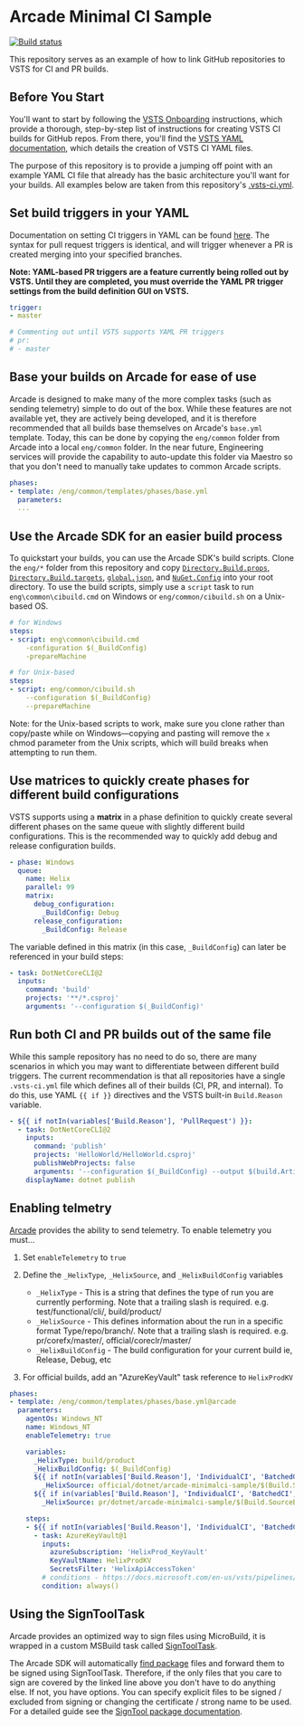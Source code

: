 # Arcade Minimal CI Sample

 [![Build status](https://dotnet.visualstudio.com/9ee6d478-d288-47f7-aacc-f6e6d082ae6d/_apis/build/status/116?branchName=master)](https://dotnet.visualstudio.com/public/_build/latest?definitionId=116&branch=master)

This repository serves as an example of how to link GitHub repositories to VSTS for CI and PR builds.

## Before You Start

You'll want to start by following the [VSTS Onboarding](https://github.com/dotnet/arcade/blob/master/Documentation/VSTS/VSTSOnboarding.md) instructions, which provide a thorough, step-by-step list of instructions for creating VSTS CI builds for GitHub repos. From there, you'll find the [VSTS YAML documentation](https://github.com/Microsoft/vsts-agent/blob/master/docs/preview/yamlgettingstarted.md), which details the creation of VSTS CI YAML files.

The purpose of this repository is to provide a jumping off point with an example YAML CI file that already has the basic architecture you'll want for your builds. All examples below are taken from this repository's [.vsts-ci.yml](.vsts-ci.yml).

## Set build triggers in your YAML

Documentation on setting CI triggers in YAML can be found [here](https://github.com/Microsoft/vsts-agent/blob/master/docs/preview/yamlgettingstarted-ci.md). The syntax for pull request triggers is identical, and will trigger whenever a PR is created merging into your specified branches.

**Note: YAML-based PR triggers are a feature currently being rolled out by VSTS. Until they are completed, you must override the YAML PR trigger settings from the build definition GUI on VSTS.**

```yaml
trigger:
- master

# Commenting out until VSTS supports YAML PR triggers
# pr:
# - master
```

## Base your builds on Arcade for ease of use

Arcade is designed to make many of the more complex tasks (such as sending telemetry) simple to do out of the box. While these features are not available yet, they are actively being developed, and it is therefore recommended that all builds base themselves on Arcade's `base.yml` template. Today, this can be done by copying the `eng/common` folder from Arcade into a local `eng/common` folder.  In the near future, Engineering services will provide the capability to auto-update this folder via Maestro so that you don't need to manually take updates to common Arcade scripts.

```yaml
phases:
- template: /eng/common/templates/phases/base.yml
  parameters:
  ...
```

## Use the Arcade SDK for an easier build process

To quickstart your builds, you can use the Arcade SDK's build scripts. Clone the `eng/*` folder from this repository and copy [`Directory.Build.props`](Directory.Build.props), [`Directory.Build.targets`](Directory.Build.targets), [`global.json`](global.json), and [`NuGet.Config`](NuGet.Config) into your root directory. To use the build scripts, simply use a `script` task to run `eng\common\cibuild.cmd` on Windows or `eng/common/cibuild.sh` on a Unix-based OS.

```yaml
# for Windows
steps:
- script: eng\common\cibuild.cmd
    -configuration $(_BuildConfig)
    -prepareMachine

# for Unix-based
steps:
- script: eng/common/cibuild.sh
    --configuration $(_BuildConfig)
    --prepareMachine
```

Note: for the Unix-based scripts to work, make sure you clone rather than copy/paste while on Windows&mdash;copying and pasting will remove the `x` chmod parameter from the Unix scripts, which will build breaks when attempting to run them.

## Use matrices to quickly create phases for different build configurations

VSTS supports using a **matrix** in a phase definition to quickly create several different phases on the same queue with slightly different build configurations. This is the recommended way to quickly add debug and release configuration builds.

```yaml
- phase: Windows
  queue:
    name: Helix
    parallel: 99
    matrix:
      debug_configuration:
        _BuildConfig: Debug
      release_configuration:
        _BuildConfig: Release
```

The variable defined in this matrix (in this case, `_BuildConfig`) can later be referenced in your build steps:

```yaml
- task: DotNetCoreCLI@2
  inputs:
    command: 'build'
    projects: '**/*.csproj'
    arguments: '--configuration $(_BuildConfig)'
```

## Run both CI and PR builds out of the same file

While this sample repository has no need to do so, there are many scenarios in which you may want to differentiate between different build triggers. The current recommendation is that all repositories have a single `.vsts-ci.yml` file which defines all of their builds (CI, PR, and internal). To do this, use YAML `{{ if }}` directives and the VSTS built-in `Build.Reason` variable.

```yaml
- ${{ if notIn(variables['Build.Reason'], 'PullRequest') }}:
  - task: DotNetCoreCLI@2
    inputs:
      command: 'publish'
      projects: 'HelloWorld/HelloWorld.csproj'
      publishWebProjects: false
      arguments: '--configuration $(_BuildConfig) --output $(build.ArtifactStagingDirectory) --framework $(targetFramework)'
    displayName: dotnet publish
```

## Enabling telmetry

[Arcade](#base-your-builds-on-arcade-for-ease-of-use) provides the ability to send telemetry.  To enable telemetry you must...

1. Set `enableTelemetry` to `true`

2. Define the `_HelixType`, `_HelixSource`, and `_HelixBuildConfig` variables

    - `_HelixType` - This is a string that defines the type of run you are currently performing. Note that a trailing slash is required. e.g. test/functional/cli/, build/product/
    - `_HelixSource` - This defines information about the run in a specific format Type/repo/branch/. Note that a trailing slash is required. e.g. pr/corefx/master/, official/coreclr/master/
    - `_HelixBuildConfig` - The build configuration for your current build ie, Release, Debug, etc

3. For official builds, add an "AzureKeyVault" task reference to `HelixProdKV`

```YAML
phases:
- template: /eng/common/templates/phases/base.yml@arcade
  parameters:
    agentOs: Windows_NT
    name: Windows_NT
    enableTelemetry: true

    variables:
      _HelixType: build/product
      _HelixBuildConfig: $(_BuildConfig)
      ${{ if notIn(variables['Build.Reason'], 'IndividualCI', 'BatchedCI', 'PullRequest') }}:
        _HelixSource: official/dotnet/arcade-minimalci-sample/$(Build.SourceBranch)
      ${{ if in(variables['Build.Reason'], 'IndividualCI', 'BatchedCI', 'PullRequest') }}:
        _HelixSource: pr/dotnet/arcade-minimalci-sample/$(Build.SourceBranch)

    steps:
    - ${{ if notIn(variables['Build.Reason'], 'IndividualCI', 'BatchedCI', 'PullRequest') }}:
      - task: AzureKeyVault@1
        inputs:
          azureSubscription: 'HelixProd_KeyVault'
          KeyVaultName: HelixProdKV
          SecretsFilter: 'HelixApiAccessToken'
        # conditions - https://docs.microsoft.com/en-us/vsts/pipelines/process/conditions?view=vsts
        condition: always()
```

## Using the SignToolTask

Arcade provides an optimized way to sign files using MicroBuild, it is wrapped in a custom MSBuild task called [SignToolTask](https://github.com/dotnet/arcade/blob/master/src/Microsoft.DotNet.SignTool/src/SignToolTask.cs).

The Arcade SDK will automatically [find package](https://github.com/dotnet/arcade/blob/ae38bbbc25d03e1deb49b15ce88e2dd4c683e116/src/Microsoft.DotNet.Arcade.Sdk/tools/Sign.proj) files and forward them to be signed using SignToolTask. Therefore, if the only files that you care to sign are covered by the linked line above you don't have to do anything else. If not, you have options. You can specify explicit files to be signed / excluded from signing or changing the certificate / strong name to be used. For a detailed guide see the [SignTool package documentation](https://github.com/dotnet/arcade/blob/master/src/Microsoft.DotNet.SignTool/README.md).